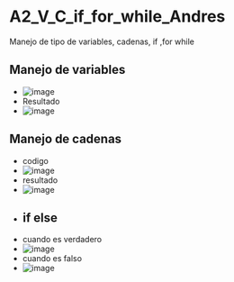 # A2_V_C_if_for_while_Andres
Manejo de tipo de variables, cadenas, if ,for while
## Manejo de variables 
- ![image](https://github.com/user-attachments/assets/e74bcdbe-eb1b-41fa-a894-a801f09d26b7)
- Resultado
- ![image](https://github.com/user-attachments/assets/73abb365-60ff-42ad-8cdc-86f14e384a4d)
## Manejo de cadenas
- codigo
- ![image](https://github.com/user-attachments/assets/2a159ca7-1f99-4ca0-a4b2-82cf4ad734fd)
- resultado
- ![image](https://github.com/user-attachments/assets/012ff163-7c93-4927-80e3-a169f96b6c17)
- ## if else
- cuando es verdadero
- ![image](https://github.com/user-attachments/assets/2fa0cd22-d287-49cc-a9b9-8eab6586dc17)
- cuando es falso
- ![image](https://github.com/user-attachments/assets/de4de330-dcbc-4a7f-9b85-9d4a8d9135bf)







